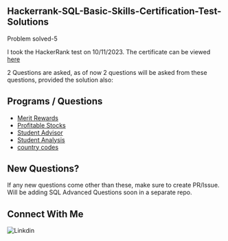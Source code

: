 ## Hackerrank-SQL-Basic-Skills-Certification-Test-Solutions

Problem solved-5

I took the HackerRank test on 10/11/2023. The certificate can be viewed [here](https://www.hackerrank.com/certificates/43be4ff7d661)

2 Questions are asked, as of now 2 questions will be asked from these questions, provided the solution also:

## Programs / Questions 
- [Merit Rewards](https://github.com/mahedei/Hackerrank-SQL-Basic-Skills-Certification-Test-Solutions/blob/main/Merit_%20Rewards_SQL.txt)
- [Profitable Stocks](https://github.com/mahedei/Hackerrank-SQL-Basic-Skills-Certification-Test-Solutions/blob/main/Profitable_%20Stocks_SQL.txt)
- [Student Advisor](https://github.com/mahedei/Hackerrank-SQL-Basic-Skills-Certification-Test-Solutions/blob/main/Student_%20Advisor_SQL.txt)
- [Student Analysis](https://github.com/mahedei/Hackerrank-SQL-Basic-Skills-Certification-Test-Solutions/blob/main/Student_%20Analysis_SQL.txt)
- [country codes](https://github.com/mahedei/Hackerrank-SQL-Basic-Skills-Certification-Test-Solutions/blob/main/country_codes_SQL.txt)


## New Questions?
If any new questions come other than these, make sure to create PR/Issue.
Will be adding SQL Advanced Questions soon in a separate repo.

## Connect With Me
![Linkdin]([image_url](https://static-00.iconduck.com/assets.00/linkedin-icon-1024x1024-net2o24e.png)https://static-00.iconduck.com/assets.00/linkedin-icon-1024x1024-net2o24e.png)


